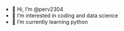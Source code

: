 - 👋 Hi, I’m @perv2304
- 👀 I’m interested in coding and data science
- 🌱 I’m currently learning python


<!---
perv2304/perv2304 is a ✨ special ✨ repository because its `README.md` (this file) appears on your GitHub profile.
You can click the Preview link to take a look at your changes.
--->

